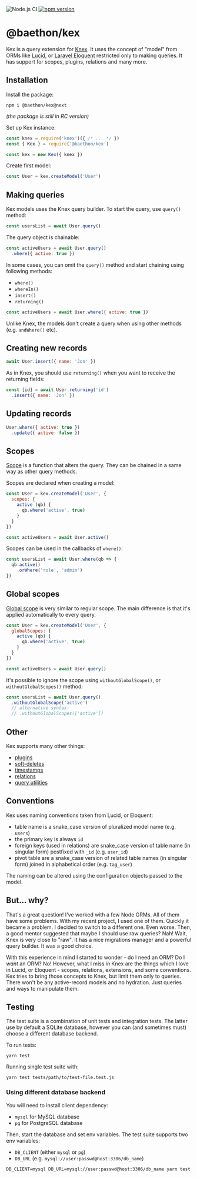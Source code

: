 ![Node.js CI](https://github.com/baethon/kex/workflows/Node.js%20CI/badge.svg?branch=master)
[![npm version](https://badge.fury.io/js/%40baethon%2Fkex.svg)](https://badge.fury.io/js/%40baethon%2Fkex)

# @baethon/kex

Kex is a query extension for [Knex](https://knexjs.org/). It uses the concept of "model" from ORMs like [Lucid](https://github.com/adonisjs/lucid), or [Laravel Eloquent](https://laravel.com/docs/7.x/eloquent) restricted only to making queries. It has support for scopes, plugins, relations and many more. 

## Installation

Install the package:

```
npm i @baethon/kex@next
```

_(the package is still in RC version)_

Set up Kex instance:

```js
const knex = require('knex')({ /* ... */ })
const { Kex } = require('@baethon/kex')

const kex = new Kex({ knex })
```

Create first model:

```js
const User = kex.createModel('User')
```

## Making queries

Kex models uses the Knex query builder. To start the query, use `query()` method:

```js
const usersList = await User.query()
```

The query object is chainable:

```js
const activeUsers = await User.query()
  .where({ active: true })
```

In some cases, you can omit the `query()` method and start chaining using following methods:

- `where()`
- `whereIn()`
- `insert()`
- `returning()`

```js
const activeUsers = await User.where({ active: true })
```

Unlike Knex, the models don't create a query when using other methods (e.g. `andWhere()` etc).

## Creating new records

```js
await User.insert({ name: 'Jon' })
```

As in Knex, you should use `returning()` when you want to receive the returning fields:

```js
const [id] = await User.returning('id')
  .insert({ name: 'Jon' })
```

## Updating records

```js
User.where({ active: true })
  .update({ active: false })
```

## Scopes

[Scope](https://github.com/baethon/kex/wiki/Scopes) is a function that alters the query. They can be chained in a same way as other query methods.

Scopes are declared when creating a model:

```js
const User = kex.createModel('User', {
  scopes: {
    active (qb) {
      qb.where('active', true)
    }
  }
})

const activeUsers = await User.active()
```

Scopes can be used in the callbacks of `where()`:

```js 
const usersList = await User.where(qb => {
  qb.active()
    .orWhere('role', 'admin')
})
```

## Global scopes

[Global scope](https://github.com/baethon/kex/wiki/Scopes#global-scopes) is very similar to regular scope. The main difference is that it's applied automatically to every query.

```js 
const User = kex.createModel('User', {
  globalScopes: {
    active (qb) {
      qb.where('active', true)
    }
  }
})

const activeUsers = await User.query()
```

It's possible to ignore the scope using `withoutGlobalScope()`, or `withoutGlobalScopes()` method:

```js
const usersList = await User.query()
  .withoutGlobalScope('active')
  // alternative syntax:
  // .withoutGlobalScopes(['active'])
```

## Other

Kex supports many other things:

- [plugins](https://github.com/baethon/kex/wiki/Plugins)
- [soft-deletes](https://github.com/baethon/kex/wiki/Soft-deletes)
- [timestamps](https://github.com/baethon/kex/wiki/Timestamps)
- [relations](https://github.com/baethon/kex/wiki/Relations)
- [query utilities](https://github.com/baethon/kex/wiki/Query-utilities)

## Conventions

Kex uses naming conventions taken from Lucid, or Eloquent:

- table name is a snake_case version of pluralized model name (e.g. `users`)
- the primary key is always `id`
- foreign keys (used in relations) are snake_case version of table name (in singular form) postfixed with `_id` (e.g. `user_id`)
- pivot table are a snake_case version of related table names (in singular form) joined in alphabetical order (e.g. `tag_user`)

The naming can be altered using the configuration objects passed to the model.

## But... why?

That's a great question! I've worked with a few Node ORMs. All of them have some problems. With my recent project, I used one of them. Quickly it became a problem. I decided to switch to a different one. Even worse. Then, a good mentor suggested that maybe I should use raw queries? Nah! Wait, Knex is very close to "raw". It has a nice migrations manager and a powerful query builder. It was a good choice.

With this experience in mind I started to wonder - do I need an ORM? Do I _want_ an ORM? No! However, what I miss in Knex are the things which I love in Lucid, or Eloquent - scopes, relations, extensions, and some conventions. Kex tries to bring those concepts to Knex, but limit them only to queries. There won't be any active-record models and no hydration. Just queries and ways to manipulate them.

## Testing

The test suite is a combination of unit tests and integration tests. The latter use by default a SQLite database, however you can (and sometimes must) choose a different database backend.

To run tests:

```
yarn test
```

Running single test suite with:

```
yarn test tests/path/to/test-file.test.js
```

### Using different database backend

You will need to install client dependency:

- `mysql` for MySQL database
- `pg` for PostgreSQL database

Then, start the database and set env variables. The test suite supports two env variables:

- `DB_CLIENT` (either `mysql` or `pg`)
- `DB_URL` (e.g. `mysql://user:passwd@host:3306/db_name`)

```
DB_CLIENT=mysql DB_URL=mysql://user:passwd@host:3306/db_name yarn test
```
